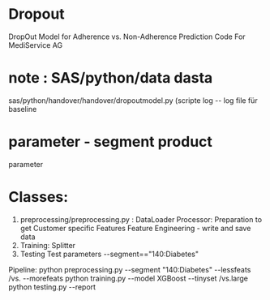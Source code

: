 # Dropout
DropOut Model for Adherence vs. Non-Adherence Prediction Code 
For MediService AG 


# note : SAS/python/data dasta 
sas/python/handover/handover/dropoutmodel.py (scripte log -- log file für baseline 



# parameter -  segment product 
parameter 

# Classes: 
1. preprocessing/preprocessing.py : 
    DataLoader
    Processor: Preparation to get Customer specific Features Feature Engineering  - write and save data
2. Training: Splitter 
3. Testing 
    Test parameters --segment=="140:Diabetes"


Pipeline: 
python preprocessing.py --segment "140:Diabetes" --lessfeats /vs. --morefeats
python training.py --model XGBoost --tinyset /vs.large 
python testing.py --report 

